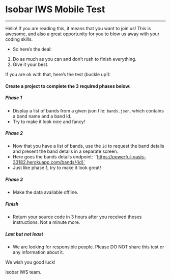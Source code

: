 
# Isobar IWS Mobile Test
___

Hello! If you are reading this, it means that you want to join us! This is awesome, and also a great opportunity for you to blow us away with your coding skills.

- So here’s the deal: 
1. Do as much as you can and don’t rush to finish everything. 
2. Give it your best.

If you are ok with that, here’s the test (buckle up!):

#### Create a project to complete the 3 required phases below:

##### Phase 1
* Display a list of bands from a given json file: `bands.json`, which contains a band name and a band id.
* Try to make it look nice and fancy!

##### Phase 2
* Now that you have a list of bands, use the `id` to request the band details and present the band details in a separate screen.
* Here goes the bands details endpoint: ``https://powerful-oasis-33182.herokuapp.com/bands/{id}`
* Just like phase 1, try to make it look great!

##### Phase 3
* Make the data available offline. 

##### Finish
* Return your source code in 3 hours after you received theses instructions. Not a minute more. 

##### Last but not least
* We are looking for responsible people. Please DO NOT share this test or any information about it. 

We wish you good luck!

Isobar IWS team.